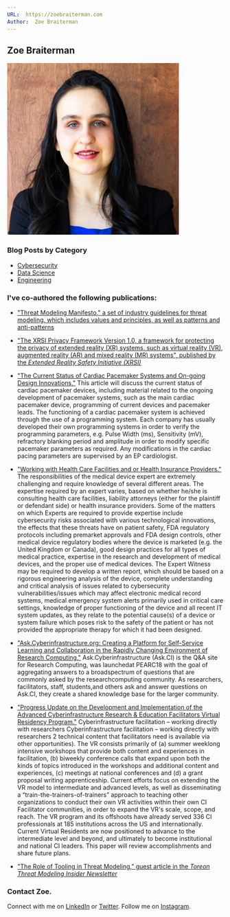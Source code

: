 ```yaml
---
URL:  https://zoebraiterman.com
Author:  Zoe Braiterman
---
```

## Zoe Braiterman

![](/images/li-headshot.jpg)

### Blog Posts by Category

* [Cybersecurity](https://zoebraiterman.com/Cybersecurity.html)
* [Data Science](https://zoebraiterman.com/Data_Science.html)
* [Engineering](https://zoebraiterman.com/Engineering.html)

### I've co-authored the following publications:

* ["Threat Modeling Manifesto," a set of industry guidelines for threat modeling, which includes values and principles, as well as patterns and anti-patterns](https://www.threatmodelingmanifesto.org)

* ["The XRSI Privacy Framework Version 1.0, a framework for protecting the privacy of extended reality (XR) systems, such as virtual reality (VR), augmented reality (AR) and mixed reality (MR) systems", published by the *Extended Reality Safety Initiative (XRSI)*](https://xrsi.org/publication/the-xrsi-privacy-framework)

* ["The Current Status of Cardiac Pacemaker Systems and On-going Design Innovations."](https://www.amazon.com/Current-Cardiac-Pacemaker-Systems-Innovations-ebook/dp/B083ZSC9K9)  This article will discuss the current status of cardiac pacemaker devices, including material related to the ongoing development of pacemaker systems, such as the main cardiac pacemaker device, programming of current devices and pacemaker leads. The functioning of a cardiac pacemaker system is achieved through the use of a programming system. Each company has usually developed their own programming systems in order to verify the programming parameters, e.g. Pulse Width (ms), Sensitivity (mV), refractory blanking period and amplitude in order to modify specific pacemaker parameters as required. Any modifications in the cardiac pacing parameters are supervised by an EP cardiologist. 

* ["Working with Health Care Facilities and or Health Insurance Providers."](https://www.amazon.com/Working-Health-Facilities-Insurance-Providers-ebook/dp/B083GF3C46)  The responsibilities of the medical device expert are extremely challenging and require knowledge of several different areas. The expertise required by an expert varies, based on whether he/she is consulting health care facilities, liability attorneys (either for the plaintiff or defendant side) or health insurance providers.
Some of the matters on which Experts are required to provide expertise include cybersecurity risks associated with various technological innovations, the effects that these threats have on patient safety, FDA regulatory protocols including premarket approvals and FDA design controls, other medical device regulatory bodies where the device is marketed (e.g. the United Kingdom or Canada), good design practices for all types of medical practice, expertise in the research and development of medical devices, and the proper use of medical devices.
The Expert Witness may be required to develop a written report, which should be based on a rigorous engineering analysis of the device, complete understanding and critical analysis of issues related to cybersecurity vulnerabilities/issues which may affect electronic medical record systems, medical emergency system alerts primarily used in critical care settings, knowledge of proper functioning of the device and all recent IT system updates, as they relate to the potential cause(s) of a device or system failure which poses risk to the safety of the patient or has not provided the appropriate therapy for which it had been designed.

* ["Ask.Cyberinfrastructure.org: Creating a Platform for Self-Service Learning and Collaboration in the Rapidly Changing Environment of Research Computing."](https://www.academia.edu/73629465/Ask_Cyberinfrastructure_org_Creating_a_Platform_for_Self_Service_Learning_and_Collaboration_in_the_Rapidly_Changing_Environment_of_Research_Computing)  Ask.Cyberinfrastructure (Ask.CI) is the Q&A site for Research Computing, was launchedat PEARC18 with the goal of aggregating answers to a broadspectrum of questions that are commonly asked by the researchcomputing community. As researchers, facilitators, staff, students,and others ask and answer questions on Ask.CI, they create a shared knowledge base for the larger community.

* ["Progress Update on the Development and Implementation of the Advanced Cyberinfrastructure Research & Education Facilitators Virtual Residency Program."](https://www.researchgate.net/publication/325154156_Progress_Update_on_the_Development_and_Implementation_of_the_Advanced_Cyberinfrastructure_Research_Education_Facilitators_Virtual_Residency_Program) Cyberinfrastructure facilitation – working directly with researchers Cyberinfrastructure facilitation – working directly with researchers 2 technical content that facilitators need is available via other opportunities). The VR consists primarily of (a) summer weeklong intensive workshops that provide both content and experiences in facilitation, (b) biweekly conference calls that expand upon both the kinds of topics introduced in the workshops and additional content and experiences, (c) meetings at national conferences and (d) a grant proposal writing apprenticeship. Current efforts focus on extending the VR model to intermediate and advanced levels, as well as disseminating a “train-the-trainers-of-trainers” approach to teaching other organizations to conduct their own VR activities within their own CI Facilitator communities, in order to expand the VR's scale, scope, and reach. The VR program and its offshoots have already served 336 CI professionals at 185 institutions across the US and internationally. Current Virtual Residents are now positioned to advance to the intermediate level and beyond, and ultimately to become institutional and national CI leaders. This paper will review accomplishments and share future plans.

* ["The Role of Tooling in Threat Modeling," guest article in the *Toreon Threat Modeling Insider Newsletter*](https://www.toreon.com/tmi-newsletter-19-the-role-of-tooling-in-threat-modeling)

### Contact Zoe.
Connect with me on [LinkedIn](https://www.linkedin.com/in/zoebraiterman/) or [Twitter](https://twitter.com/zbraiterman). Follow me on [Instagram](https://www.instagram.com/zbraiterman/).
